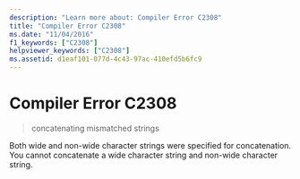 ```yaml
---
description: "Learn more about: Compiler Error C2308"
title: "Compiler Error C2308"
ms.date: "11/04/2016"
f1_keywords: ["C2308"]
helpviewer_keywords: ["C2308"]
ms.assetid: d1eaf101-077d-4c43-97ac-410efd5b6fc9
---
```

# Compiler Error C2308

> concatenating mismatched strings

Both wide and non-wide character strings were specified for concatenation. You cannot concatenate a wide character string and non-wide character string.
